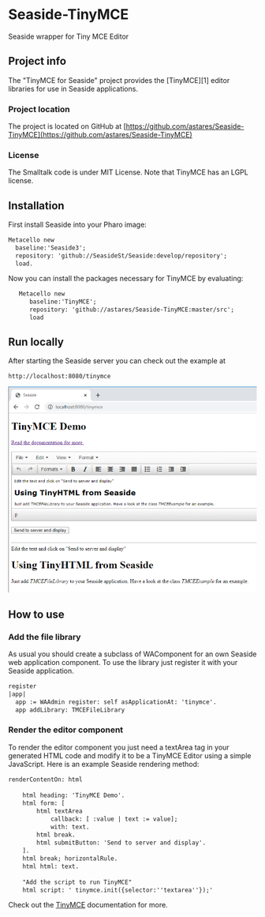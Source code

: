 # Seaside-TinyMCE
Seaside wrapper for Tiny MCE Editor

## Project info

The "TinyMCE for Seaside" project provides the [TinyMCE][1] editor libraries for use in Seaside applications.

### Project location
The project is located on GitHub at [https://github.com/astares/Seaside-TinyMCE](https://github.com/astares/Seaside-TinyMCE)

### License
The Smalltalk code is under MIT License. Note that TinyMCE has an LGPL license.

## Installation
First install Seaside into your Pharo image:

```Smalltalk
Metacello new
  baseline:'Seaside3';
  repository: 'github://SeasideSt/Seaside:develop/repository';
  load.
```

Now you can install the packages necessary for TinyMCE by evaluating:

```Smalltalk
   Metacello new
      baseline:'TinyMCE';
      repository: 'github://astares/Seaside-TinyMCE:master/src';
      load
```

## Run locally

After starting the Seaside server you can check out the example at

    http://localhost:8080/tinymce
    
    
![alt text](screen.png "Screenshot")

## How to use
### Add the file library

As usual you should create a subclass of WAComponent for an own Seaside web application component. To use the library just register it with your Seaside application.

    register
    |app|
	  app := WAAdmin register: self asApplicationAt: 'tinymce'.
	  app addLibrary: TMCEFileLibrary 

### Render the editor component

To render the editor component you just need a textArea tag in your generated HTML code and modify it to be a TinyMCE Editor using a simple JavaScript. Here is an example Seaside rendering method:

    renderContentOn: html

	    html heading: 'TinyMCE Demo'.
    	html form: [ 
	    	html textArea 
	       		callback: [ :value | text := value];
	    		with: text.
	    	html break.	
	    	html submitButton: 'Send to server and display'.	
    	].
    	html break; horizontalRule.	
	    html html: text.

    	"Add the script to run TinyMCE"	
    	html script: ' tinymce.init({selector:''textarea''});'

Check out the [TinyMCE](http://www.tinymce.com) documentation for more.


    
